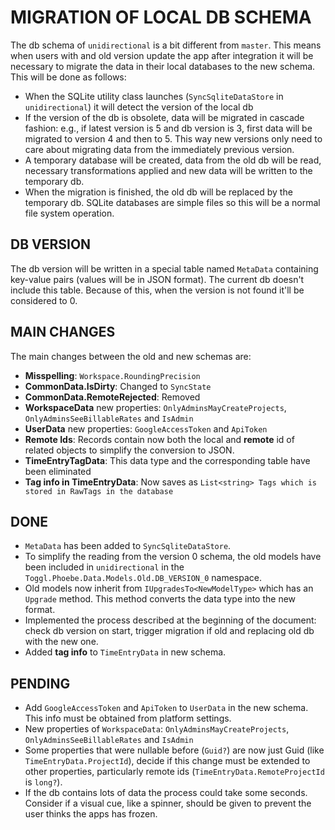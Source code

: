 # MIGRATION OF LOCAL DB SCHEMA

The db schema of `unidirectional` is a bit different from
`master`. This means when users with and old version update
the app after integration it will be necessary to migrate
the data in their local databases to the new schema. This
will be done as follows:

- When the SQLite utility class launches (`SyncSqliteDataStore`
  in `unidirectional`) it will detect the version of the local db
- If the version of the db is obsolete, data will be migrated
  in cascade fashion: e.g., if latest version is 5 and db
  version is 3, first data will be migrated to version 4
  and then to 5. This way new versions only need to care
  about migrating data from the immediately previous version.
- A temporary database will be created, data from the old
  db will be read, necessary transformations applied and
  new data will be written to the temporary db.
- When the migration is finished, the old db will be replaced
  by the temporary db. SQLite databases are simple files
  so this will be a normal file system operation.

## DB VERSION

The db version will be written in a special table named
`MetaData` containing key-value pairs (values will be in
JSON format). The current db doesn't include this table.
Because of this, when the version is not found it'll be
considered to 0.

## MAIN CHANGES

The main changes between the old and new schemas are:

- **Misspelling**: `Workspace.RoundingPrecision`
- **CommonData.IsDirty**: Changed to `SyncState`
- **CommonData.RemoteRejected**: Removed
- **WorkspaceData** new properties: `OnlyAdminsMayCreateProjects`,
  `OnlyAdminsSeeBillableRates` and `IsAdmin`
- **UserData** new properties: `GoogleAccessToken` and
  `ApiToken`
- **Remote Ids**: Records contain now both the local and
  **remote** id of related objects to simplify the conversion
  to JSON.
- **TimeEntryTagData**: This data type and the corresponding
  table have been eliminated
- **Tag info in TimeEntryData**: Now saves as `List<string> Tags which is stored in RawTags in the database`


## DONE

- `MetaData` has been added to `SyncSqliteDataStore`.
- To simplify the reading from the version 0 schema, the old
  models have been included in `unidirectional` in the
  `Toggl.Phoebe.Data.Models.Old.DB_VERSION_0` namespace.
- Old models now inherit from `IUpgradesTo<NewModelType>` which has an `Upgrade` method. This method converts the data type into the new format.
- Implemented the process described at the beginning of the
  document: check db version on start, trigger migration
  if old and replacing old db with the new one.
- Added **tag info** to `TimeEntryData` in new schema.


## PENDING

- Add `GoogleAccessToken` and `ApiToken` to `UserData` in
  the new schema. This info must be obtained from platform
  settings.
- New properties of `WorkspaceData`: `OnlyAdminsMayCreateProjects`,
  `OnlyAdminsSeeBillableRates` and `IsAdmin`
- Some properties that were nullable before (`Guid?`) are now
  just Guid (like `TimeEntryData.ProjectId`), decide if
  this change must be extended to other properties,
  particularly remote ids (`TimeEntryData.RemoteProjectId`
  is `long?`).
- If the db contains lots of data the process could take
  some seconds. Consider if a visual cue, like a spinner,
  should be given to prevent the user thinks the apps has frozen.
